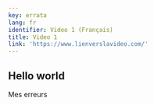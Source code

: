 ```yaml
---
key: errata
lang: fr
identifier: Video 1 (Français)
title: Video 1
link: 'https://www.lienverslavideo.com/'
---
```


## Hello world

Mes erreurs
